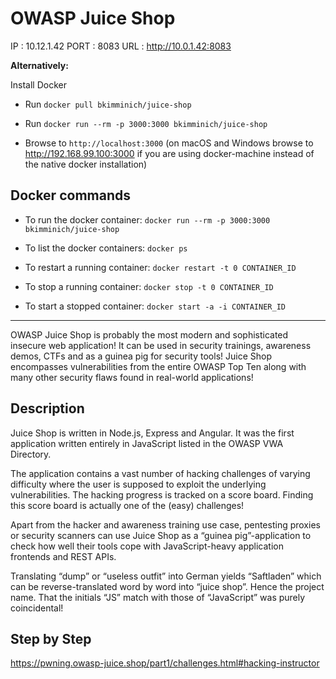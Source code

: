 # OWASP Juice Shop
IP : 10.12.1.42
PORT : 8083
URL : http://10.0.1.42:8083

**Alternatively:**

Install Docker

- Run `docker pull bkimminich/juice-shop`

- Run `docker run --rm -p 3000:3000 bkimminich/juice-shop`

- Browse to `http://localhost:3000` (on macOS and Windows browse to http://192.168.99.100:3000 if you are using docker-machine instead of the native docker installation)

## Docker commands

- To run the docker container: `docker run --rm -p 3000:3000 bkimminich/juice-shop`

- To list the docker containers: `docker ps`

- To restart a running container: `docker restart -t 0 CONTAINER_ID`

- To stop a running container: `docker stop -t 0 CONTAINER_ID`

- To start a stopped container: `docker start -a -i CONTAINER_ID`

----

OWASP Juice Shop is probably the most modern and sophisticated insecure web application! It can be used in security trainings, awareness demos, CTFs and as a guinea pig for security tools! Juice Shop encompasses vulnerabilities from the entire OWASP Top Ten along with many other security flaws found in real-world applications!

## Description
Juice Shop is written in Node.js, Express and Angular. It was the first application written entirely in JavaScript listed in the OWASP VWA Directory.

The application contains a vast number of hacking challenges of varying difficulty where the user is supposed to exploit the underlying vulnerabilities. The hacking progress is tracked on a score board. Finding this score board is actually one of the (easy) challenges!

Apart from the hacker and awareness training use case, pentesting proxies or security scanners can use Juice Shop as a “guinea pig”-application to check how well their tools cope with JavaScript-heavy application frontends and REST APIs.

Translating “dump” or “useless outfit” into German yields “Saftladen” which can be reverse-translated word by word into “juice shop”. Hence the project name. That the initials “JS” match with those of “JavaScript” was purely coincidental!

## Step by Step
https://pwning.owasp-juice.shop/part1/challenges.html#hacking-instructor
